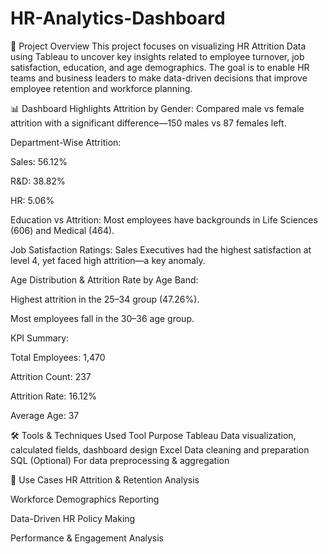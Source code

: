 # HR-Analytics-Dashboard

📌 Project Overview
This project focuses on visualizing HR Attrition Data using Tableau to uncover key insights related to employee turnover, job satisfaction, education, and age demographics. The goal is to enable HR teams and business leaders to make data-driven decisions that improve employee retention and workforce planning.

📊 Dashboard Highlights
Attrition by Gender: Compared male vs female attrition with a significant difference—150 males vs 87 females left.

Department-Wise Attrition:

Sales: 56.12%

R&D: 38.82%

HR: 5.06%

Education vs Attrition: Most employees have backgrounds in Life Sciences (606) and Medical (464).

Job Satisfaction Ratings: Sales Executives had the highest satisfaction at level 4, yet faced high attrition—a key anomaly.

Age Distribution & Attrition Rate by Age Band:

Highest attrition in the 25–34 group (47.26%).

Most employees fall in the 30–36 age group.

KPI Summary:

Total Employees: 1,470

Attrition Count: 237

Attrition Rate: 16.12%

Average Age: 37

🛠️ Tools & Techniques Used
Tool	Purpose
Tableau	Data visualization, calculated fields, dashboard design
Excel	Data cleaning and preparation
SQL	(Optional) For data preprocessing & aggregation

🎯 Use Cases
HR Attrition & Retention Analysis

Workforce Demographics Reporting

Data-Driven HR Policy Making

Performance & Engagement Analysis

